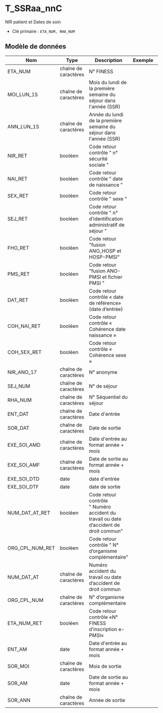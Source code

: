 # T_SSRaa_nnC

NIR patient et Dates de soin

- Clé primaire : `ETA_NUM, RHA_NUM`

## Modèle de données

|Nom|Type|Description|Exemple|Propriétés|
|-|-|-|-|-|
|ETA_NUM|chaîne de caractères|N° FINESS|||
|MOI_LUN_1S|chaîne de caractères|Mois du lundi de la première semaine du séjour dans l'année (SSR)|||
|ANN_LUN_1S|chaîne de caractères|Année du lundi de la première semaine du séjour dans l'année (SSR)|||
|NIR_RET|booléen|Code retour contrôle " n° sécurité sociale "|||
|NAI_RET|booléen|Code retour contrôle " date de naissance "|||
|SEX_RET|booléen|Code retour contrôle " sexe "|||
|SEJ_RET|booléen|Code retour contrôle " n° d’identification administratif de séjour "|||
|FHO_RET|booléen|Code retour "fusion ANO_HOSP et HOSP-PMSI"|||
|PMS_RET|booléen|Code retour "fusion ANO-PMSI et fichier PMSI "|||
|DAT_RET|booléen|Code retour contrôle « date de référence» (date d’entrée)|||
|COH_NAI_RET|booléen|Code retour contrôle « Cohérence date naissance »|||
|COH_SEX_RET|booléen|Code retour contrôle « Cohérence sexe »|||
|NIR_ANO_17|chaîne de caractères|N° anonyme|||
|SEJ_NUM|chaîne de caractères|N° de séjour|||
|RHA_NUM|chaîne de caractères|N° Séquentiel du séjour|||
|ENT_DAT|chaîne de caractères|Date d'entrée|||
|SOR_DAT|chaîne de caractères|Date de sortie|||
|EXE_SOI_AMD|chaîne de caractères|Date d'entrée au format année + mois|||
|EXE_SOI_AMF|chaîne de caractères|Date de sortie au format année + mois|||
|EXE_SOI_DTD|date|date d'entrée|||
|EXE_SOI_DTF|date|date de sortie|||
|NUM_DAT_AT_RET|booléen|Code retour contrôle " Numéro accident du travail ou date d’accident de droit commun"|||
|ORG_CPL_NUM_RET|booléen|Code retour contrôle " N° d’organisme complémentaire"|||
|NUM_DAT_AT|chaîne de caractères|Numéro accident du travail ou date d’accident de droit commun|||
|ORG_CPL_NUM|chaîne de caractères|N° d’organisme complémentaire|||
|ETA_NUM_RET|booléen|Code retour contrôle «N° FINESS d’inscription e-PMSI«|||
|ENT_AM|date|Date d'entrée au format année + mois|||
|SOR_MOI|chaîne de caractères|Mois de sortie|||
|SOR_AM|date|Date de sortie au format année + mois|||
|SOR_ANN|chaîne de caractères|Année de sortie|||
